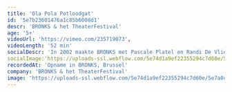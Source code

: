 ```yaml
---
title: 'Ola Pola Potloodgat'
id: '5e7b23601476a1c85b6008d1'
descr: 'BRONKS & het TheaterFestival'
age: '5+'
videoUrl: 'https://vimeo.com/235719073',
videoLength: '52 min'
socialDescr: 'In 2002 maakte BRONKS met Pascale Platel en Randi De Vlieghe Ola Pola Potloodgat. Uitverkochte zalen, ellenlange tournees in binnen- en buitenland én winnaar van de Grote TheaterFestivalprijs.In 2017 kroonde het TheaterFestival de voorstelling tot ‘Golden Oldie’. Ola Pola Potloodgat werd voor de gelegenheid vanonder het stof gehaald en opnieuw getoond aan een breed publiek.Mensen die de voorstelling ooit zagen herinnerden zich plots weer waarom ze het toen zo goed vonden en een nieuw publiek raakte instant verliefd. Ontdek nu zelf wat Ola Pola Potloodgat zo uniek maakt. Misschien is je volgende kans pas over 15 jaar, aarzel dus niet.'
socialImage:'https://uploads-ssl.webflow.com/5e74d1a9ef22355294c7d60e/5e7a0c519177bf2c7a62b8b2_BRONKS_Ola_Pola_Potloodgat.jpg'
recordedAt: 'Opname in BRONKS, Brussel'
company: 'BRONKS & het TheaterFestival'
image: 'https://uploads-ssl.webflow.com/5e74d1a9ef22355294c7d60e/5e7a0c519177bf2c7a62b8b2_BRONKS_Ola_Pola_Potloodgat.jpg'
---
```

